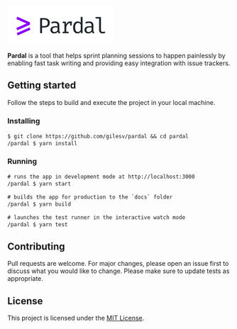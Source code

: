 ![pardal logo](/logo.png)

**Pardal** is a tool that helps sprint planning sessions to happen painlessly by enabling fast task writing and providing easy integration with issue trackers.

## Getting started
Follow the steps to build and execute the project in your local machine.

### Installing
```shell
$ git clone https://github.com/gilesv/pardal && cd pardal
/pardal $ yarn install
```

### Running
```shell
# runs the app in development mode at http://localhost:3000
/pardal $ yarn start
```

```shell
# builds the app for production to the `docs` folder
/pardal $ yarn build
```

```shell
# launches the test runner in the interactive watch mode
/pardal $ yarn test
```

## Contributing
Pull requests are welcome. For major changes, please open an issue first to discuss what you would like to change.
Please make sure to update tests as appropriate.

## License
This project is licensed under the [MIT License](https://choosealicense.com/licenses/mit/).
